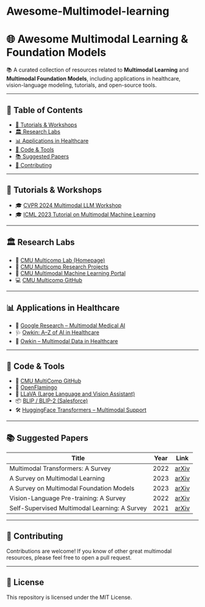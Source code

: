 # Awesome-Multimodel-learning
# 🌐 Awesome Multimodal Learning & Foundation Models

📚 A curated collection of resources related to **Multimodal Learning** and **Multimodal Foundation Models**, including applications in healthcare, vision-language modeling, tutorials, and open-source tools.

---

## 📌 Table of Contents

- [🧠 Tutorials & Workshops](#-tutorials--workshops)
- [🏛 Research Labs](#-research-labs)
- [📊 Applications in Healthcare](#-applications-in-healthcare)
- [🧰 Code & Tools](#-code--tools)
- [📚 Suggested Papers](#-suggested-papers)
- [🤝 Contributing](#-contributing)

---

## 🧠 Tutorials & Workshops

- 🎓 [CVPR 2024 Multimodal LLM Workshop](https://mllm2024.github.io/CVPR2024/)
- 🎓 [ICML 2023 Tutorial on Multimodal Machine Learning](https://cmu-multicomp-lab.github.io/mmml-tutorial/icml2023/)

---

## 🏛 Research Labs

- 🏫 [CMU Multicomp Lab (Homepage)](http://multicomp.cs.cmu.edu/)
- 🔬 [CMU Multicomp Research Projects](http://multicomp.cs.cmu.edu/research/)
- 🧩 [CMU Multimodal Machine Learning Portal](http://multicomp.cs.cmu.edu/multimodal-machine-learning/)
- 💻 [CMU Multicomp GitHub](https://github.com/CMU-MultiComp-Lab)

---

## 📊 Applications in Healthcare

- 🧠 [Google Research – Multimodal Medical AI](https://research.google/blog/multimodal-medical-ai/)
- 🩺 [Owkin: A–Z of AI in Healthcare](https://www.owkin.com/a-z-of-ai-in-healthcare)
- 🔬 [Owkin – Multimodal Data in Healthcare](https://www.owkin.com/a-z-of-ai-for-healthcare/multimodal-data)

---

## 🧰 Code & Tools

- 🔗 [CMU MultiComp GitHub](https://github.com/CMU-MultiComp-Lab)
- 🤖 [OpenFlamingo](https://github.com/mlfoundations/open_flamingo)
- 🧠 [LLaVA (Large Language and Vision Assistant)](https://github.com/haotian-liu/LLaVA)
- 📦 [BLIP / BLIP-2 (Salesforce)](https://github.com/salesforce/BLIP)
- 🛠 [HuggingFace Transformers – Multimodal Support](https://huggingface.co/docs/transformers/index)

---

## 📚 Suggested Papers

| Title | Year | Link |
|-------|------|------|
| Multimodal Transformers: A Survey | 2022 | [arXiv](https://arxiv.org/abs/2206.06488) |
| A Survey on Multimodal Learning | 2023 | [arXiv](https://arxiv.org/abs/2304.05499) |
| A Survey on Multimodal Foundation Models | 2023 | [arXiv](https://arxiv.org/abs/2307.12339) |
| Vision-Language Pre-training: A Survey | 2022 | [arXiv](https://arxiv.org/abs/2112.04426) |
| Self-Supervised Multimodal Learning: A Survey | 2021 | [arXiv](https://arxiv.org/abs/2107.08691) |

---

## 🤝 Contributing

Contributions are welcome! If you know of other great multimodal resources, please feel free to open a pull request.

---

## 📄 License

This repository is licensed under the MIT License.
